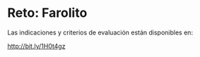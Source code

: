 # Reto: Farolito

Las indicaciones y criterios de evaluación están disponibles en:

http://bit.ly/1H0t4gz
